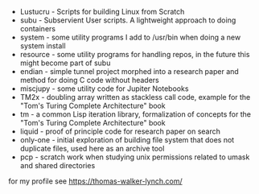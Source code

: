 + Lustucru - Scripts for building Linux from Scratch
+ subu - Subservient User scripts.  A lightweight approach to doing containers
+ system - some utility programs I add to /usr/bin when doing a new system install
+ resource - some utility programs for handling repos, in the future this might become part of subu
+ endian - simple tunnel project morphed into a research paper and method for doing C code without headers
+ miscjupy - some utility code for Jupiter Notebooks
+ TM2x - doubling array written as stackless call code, example for the "Tom's Turing Complete Architecture" book
+ tm - a common Lisp iteration library, formalization of concepts for the "Tom's Turing Complete Architecture" book
+ liquid - proof of principle code for research paper on search
+ only-one - initial exploration of building file system that does not duplicate files, used here as an archive tool
+ pcp - scratch work when studying unix permissions related to umask and shared directories

for my profile see https://thomas-walker-lynch.com/

<!---
Thomas-Walker-Lynch/Thomas-Walker-Lynch is a ✨ special ✨ repository because its `README.md` (this file) appears on your GitHub profile.
You can click the Preview link to take a look at your changes.
--->
